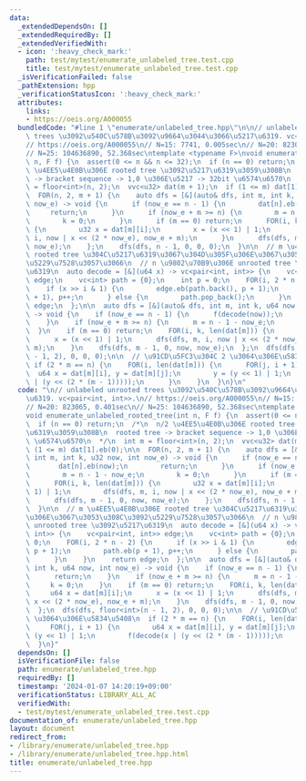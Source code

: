 ```yaml
---
data:
  _extendedDependsOn: []
  _extendedRequiredBy: []
  _extendedVerifiedWith:
  - icon: ':heavy_check_mark:'
    path: test/mytest/enumerate_unlabeled_tree.test.cpp
    title: test/mytest/enumerate_unlabeled_tree.test.cpp
  _isVerificationFailed: false
  _pathExtension: hpp
  _verificationStatusIcon: ':heavy_check_mark:'
  attributes:
    links:
    - https://oeis.org/A000055
  bundledCode: "#line 1 \"enumerate/unlabeled_tree.hpp\"\n\n// unlabeled unrooted\
    \ trees \u3092\u540C\u578B\u3092\u9664\u3044\u3066\u5217\u6319. vc<pair<int, int>>.\n\
    // https://oeis.org/A000055\n// N=15: 7741, 0.005sec\n// N=20: 823065, 0.401sec\n\
    // N=25: 104636890, 52.368sec\ntemplate <typename F>\nvoid enumerate_unlabeled_rooted_tree(int\
    \ n, F f) {\n  assert(0 <= n && n <= 32);\n  if (n == 0) return;\n  /*\n  n/2\
    \ \u4EE5\u4E0B\u306E rooted tree \u3092\u5217\u6319\u3059\u308B\n  rooted tree\
    \ -> bracket sequence -> 1,0 \u306E\u5217 -> 32bit \u6574\u6570\n  */\n  int m\
    \ = floor<int>(n, 2);\n  vvc<u32> dat(m + 1);\n  if (1 <= m) dat[1].eb(0);\n\n\
    \  FOR(n, 2, m + 1) {\n    auto dfs = [&](auto& dfs, int m, int k, u32 now, int\
    \ now_e) -> void {\n      if (now_e == n - 1) {\n        dat[n].eb(now);\n   \
    \     return;\n      }\n      if (now_e + m >= n) {\n        m = n - 1 - now_e;\n\
    \        k = 0;\n      }\n      if (m == 0) return;\n      FOR(i, k, len(dat[m]))\
    \ {\n        u32 x = dat[m][i];\n        x = (x << 1) | 1;\n        dfs(dfs, m,\
    \ i, now | x << (2 * now_e), now_e + m);\n      }\n      dfs(dfs, m - 1, 0, now,\
    \ now_e);\n    };\n    dfs(dfs, n - 1, 0, 0, 0);\n  }\n\n  // m \u4EE5\u4E0B\u306E\
    \ rooted tree \u304C\u5217\u6319\u3067\u304D\u305F\u306E\u3067\u3053\u308C\u3092\
    \u5229\u7528\u3057\u3066\n  // n \u9802\u70B9\u306E unrooted tree \u3092\u5217\
    \u6319\n  auto decode = [&](u64 x) -> vc<pair<int, int>> {\n    vc<pair<int, int>>\
    \ edge;\n    vc<int> path = {0};\n    int p = 0;\n    FOR(i, 2 * n - 2) {\n  \
    \    if (x >> i & 1) {\n        edge.eb(path.back(), p + 1);\n        path.eb(p\
    \ + 1), p++;\n      } else {\n        path.pop_back();\n      }\n    }\n    return\
    \ edge;\n  };\n\n  auto dfs = [&](auto& dfs, int m, int k, u64 now, int now_e)\
    \ -> void {\n    if (now_e == n - 1) {\n      f(decode(now));\n      return;\n\
    \    }\n    if (now_e + m >= n) {\n      m = n - 1 - now_e;\n      k = 0;\n  \
    \  }\n    if (m == 0) return;\n    FOR(i, k, len(dat[m])) {\n      u64 x = dat[m][i];\n\
    \      x = (x << 1) | 1;\n      dfs(dfs, m, i, now | x << (2 * now_e), now_e +\
    \ m);\n    }\n    dfs(dfs, m - 1, 0, now, now_e);\n  };\n  dfs(dfs, floor<int>(n\
    \ - 1, 2), 0, 0, 0);\n\n  // \u91CD\u5FC3\u304C 2 \u3064\u306E\u5834\u5408\n \
    \ if (2 * m == n) {\n    FOR(i, len(dat[m])) {\n      FOR(j, i + 1) {\n      \
    \  u64 x = dat[m][i], y = dat[m][j];\n        y = (y << 1) | 1;\n        f(decode(x\
    \ | (y << (2 * (m - 1)))));\n      }\n    }\n  }\n}\n"
  code: "\n// unlabeled unrooted trees \u3092\u540C\u578B\u3092\u9664\u3044\u3066\u5217\
    \u6319. vc<pair<int, int>>.\n// https://oeis.org/A000055\n// N=15: 7741, 0.005sec\n\
    // N=20: 823065, 0.401sec\n// N=25: 104636890, 52.368sec\ntemplate <typename F>\n\
    void enumerate_unlabeled_rooted_tree(int n, F f) {\n  assert(0 <= n && n <= 32);\n\
    \  if (n == 0) return;\n  /*\n  n/2 \u4EE5\u4E0B\u306E rooted tree \u3092\u5217\
    \u6319\u3059\u308B\n  rooted tree -> bracket sequence -> 1,0 \u306E\u5217 -> 32bit\
    \ \u6574\u6570\n  */\n  int m = floor<int>(n, 2);\n  vvc<u32> dat(m + 1);\n  if\
    \ (1 <= m) dat[1].eb(0);\n\n  FOR(n, 2, m + 1) {\n    auto dfs = [&](auto& dfs,\
    \ int m, int k, u32 now, int now_e) -> void {\n      if (now_e == n - 1) {\n \
    \       dat[n].eb(now);\n        return;\n      }\n      if (now_e + m >= n) {\n\
    \        m = n - 1 - now_e;\n        k = 0;\n      }\n      if (m == 0) return;\n\
    \      FOR(i, k, len(dat[m])) {\n        u32 x = dat[m][i];\n        x = (x <<\
    \ 1) | 1;\n        dfs(dfs, m, i, now | x << (2 * now_e), now_e + m);\n      }\n\
    \      dfs(dfs, m - 1, 0, now, now_e);\n    };\n    dfs(dfs, n - 1, 0, 0, 0);\n\
    \  }\n\n  // m \u4EE5\u4E0B\u306E rooted tree \u304C\u5217\u6319\u3067\u304D\u305F\
    \u306E\u3067\u3053\u308C\u3092\u5229\u7528\u3057\u3066\n  // n \u9802\u70B9\u306E\
    \ unrooted tree \u3092\u5217\u6319\n  auto decode = [&](u64 x) -> vc<pair<int,\
    \ int>> {\n    vc<pair<int, int>> edge;\n    vc<int> path = {0};\n    int p =\
    \ 0;\n    FOR(i, 2 * n - 2) {\n      if (x >> i & 1) {\n        edge.eb(path.back(),\
    \ p + 1);\n        path.eb(p + 1), p++;\n      } else {\n        path.pop_back();\n\
    \      }\n    }\n    return edge;\n  };\n\n  auto dfs = [&](auto& dfs, int m,\
    \ int k, u64 now, int now_e) -> void {\n    if (now_e == n - 1) {\n      f(decode(now));\n\
    \      return;\n    }\n    if (now_e + m >= n) {\n      m = n - 1 - now_e;\n \
    \     k = 0;\n    }\n    if (m == 0) return;\n    FOR(i, k, len(dat[m])) {\n \
    \     u64 x = dat[m][i];\n      x = (x << 1) | 1;\n      dfs(dfs, m, i, now |\
    \ x << (2 * now_e), now_e + m);\n    }\n    dfs(dfs, m - 1, 0, now, now_e);\n\
    \  };\n  dfs(dfs, floor<int>(n - 1, 2), 0, 0, 0);\n\n  // \u91CD\u5FC3\u304C 2\
    \ \u3064\u306E\u5834\u5408\n  if (2 * m == n) {\n    FOR(i, len(dat[m])) {\n \
    \     FOR(j, i + 1) {\n        u64 x = dat[m][i], y = dat[m][j];\n        y =\
    \ (y << 1) | 1;\n        f(decode(x | (y << (2 * (m - 1)))));\n      }\n    }\n\
    \  }\n}"
  dependsOn: []
  isVerificationFile: false
  path: enumerate/unlabeled_tree.hpp
  requiredBy: []
  timestamp: '2024-01-07 14:20:19+09:00'
  verificationStatus: LIBRARY_ALL_AC
  verifiedWith:
  - test/mytest/enumerate_unlabeled_tree.test.cpp
documentation_of: enumerate/unlabeled_tree.hpp
layout: document
redirect_from:
- /library/enumerate/unlabeled_tree.hpp
- /library/enumerate/unlabeled_tree.hpp.html
title: enumerate/unlabeled_tree.hpp
---
```

